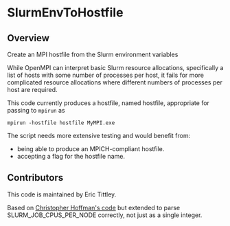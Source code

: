 # SlurmEnvToHostfile

## Overview
Create an MPI hostfile from the Slurm environment variables

While OpenMPI can interpret basic Slurm resource allocations, specifically a list of hosts with some number of processes per host, it fails for more complicated resource allocations where different numbers of processes per host are required.

This code currently produces a hostfile, named hostfile, appropriate for passing to `mpirun` as

```
mpirun -hostfile hostfile MyMPI.exe
```

The script needs more extensive testing and would benefit from:
* being able to produce an MPICH-compliant hostfile.
* accepting a flag for the hostfile name.

## Contributors

This code is maintained by Eric Tittley.

Based on [Christopher Hoffman's code](https://github.com/pftool/pftool/blob/master/scripts/pfscripts.py)
but extended to parse SLURM_JOB_CPUS_PER_NODE correctly, not just as a single integer.
